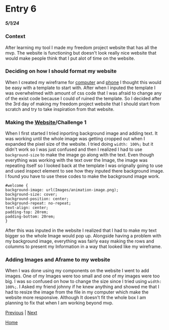 # Entry 6
##### 5/1/24

### Context
After learning my tool I made my freedom project website that has all the mvp. The website is functioning but doesn't look really nice website that would make people think that I put alot of time on the website.

### Deciding on how I should format my website
When I created my wireframe for [computer](https://wireframe.cc/XtriJU) and [phone](https://wireframe.cc/GJKGb) I thought this would be easy with a template to start with. After when I inputed the template I was overwhelmed with amount of css code that I was afraid to change any of the exist code because I could of ruined the template. So I decided after the 3rd day of making my freedom project website that I should start from scratch and try to take inspiration from that website.
### Making the [Website](https://keithh9704.github.io/sep10-freedom-project/)/Challenge 1
When I first started I tried inporting background image and adding text. It was working until the whole image was getting cropped out when I expanded the pixel size of the website. I tried doing `width: 100%;` but it didn't work so I was just confused and then I realized I had to use `background-size` to make the image go along with the text. Even though everything was working with the text over the Image, the image was repeating itself so I looked back at the template I was orignally going to use and used inspect element to see how they inputed there background image. I found you have to use these codes to make the background image work.
```
#welcome {
background-image: url(Images/animation-image.png);
background-size: cover;
background-position: center;
background-repeat: no-repeat;
text-align: center;
padding-top: 20rem;
padding-bottom: 20rem;
}
```
After this was inputed in the website I realized that I had to make my text bigger so the whole Image would pop up. Alongside having a problem with my background image, everything was fairly easy making the rows and columms to present my Information in a way that looked like my wireframe.
### Adding Images and Aframe to my website
When I was done using my components on the website I went to add images. One of my Images were too small and one of my images were too big. I was so confused on how to change the size since I tried using `width: 100%;`. I Asked my friend johnny if he knew anything and showed me that I had to resize the image from the file in my computer which make the website more responsive. Although It doesn't fit the whole box I am planning to fix that when I am working beyond mvp.


 

[Previous](entry05.md) | [Next](entry07.md)

[Home](../README.md)
